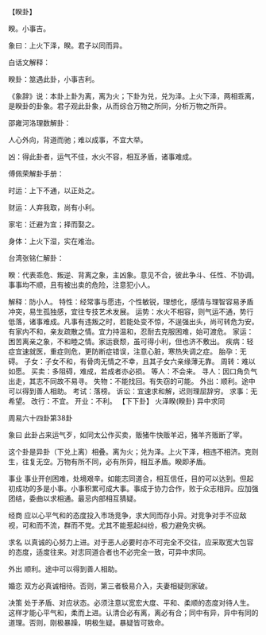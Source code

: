 【睽卦】

睽。小事吉。

象曰：上火下泽，睽。君子以同而异。

白话文解释：

睽卦：筮遇此卦，小事吉利。

《象辞》说：本卦上卦为离，离为火；下卦为兑，兑为泽。上火下泽，两相乖离，是睽卦的卦象。君子观此卦象，从而综合万物之所同，分析万物之所异。

邵雍河洛理数解卦：

人心外向，背道而驰；难以成事，不宜大举。

凶：得此卦者，运气不佳，水火不容，相互矛盾，诸事难成。

傅佩荣解卦手册：

时运：上下不通，以正处之。

财运：人弃我取，尚有小利。

家宅：迁避为宜；择而娶之。

身体：上火下湿，实在难治。

台湾张铭仁解卦：

睽：代表乖危、叛逆、背离之象，主凶象。意见不合，彼此争斗、任性、不协调。事事均不顺，且有被出卖的危险，注意犯小人。

解释：防小人。
特性：经常事与愿违，个性敏锐，理想化，感情与理智容易矛盾冲突，易生孤独感，宜往专技艺术发展。
运势：水火不相容，则气运不通，势行低落，诸事难成。凡事有违叛之时，若能处变不惊，不逞强出头，尚可转危为安。有家内不和，亲友疏散之情。宜力持温和，忍耐去克服困难，始可渡危。
家运：困苦离亲之象，不和睦之情。家运衰颓，虽可得小利，但也济不敷出。
疾病：轻症宜速就医，重症则危，更防断症错误，注意心脏，寒热失调之症。
胎孕：无碍。
子女：子女不和，有骨肉无情之不幸，且其子女六亲缘薄无靠。
周转：难以如愿。
买卖：多阻碍，难成，若成者亦必损。
等人：不会来。
寻人：因口角负气出走，其志不同故不易寻。
失物：不能找回。有失窃的可能。
外出：顺利。途中可以得到善人相助。
考试：落榜。
诉讼：宜速求和解，迟则理屈辞穷。
求事：无希望。
改行：不宜。
开业：不利。
【下下卦】 火泽睽(睽卦) 异中求同

周易六十四卦第38卦

象曰 此卦占来运气歹，如同太公作买卖，贩猪牛快贩羊迟，猪羊齐贩断了宰。

这个卦是异卦（下兑上离）相叠。离为火；兑为泽。上火下泽，相违不相济。克则生，往复无空。万物有所不同，必有所异，相互矛盾。睽即矛盾。

事业 事业开创困难，处境艰辛。如能志同道合，相互信任，目的可以达到。但起初成功的多是小事。小事积累可成大事。事成于协力合作，败于众志相异。应加强团结，委曲以求相通。最忌内部相互猜疑。

经商 应以心平气和的态度投入市场竞争，求大同而存小异。对竞争对手不应敌视，可和而不流，群而不党。尤其不能惹起纠纷，极力避免灾祸。

求名 以真诚的心努力上进。对于恶人必要时亦不可完全不交往，应采取宽大包容的态度，适度往来。对志同道合者也不必完全一致，可异中求同。

外出 顺利。途中可以得到善人相助。

婚恋 双方必真诚相待。否则，第三者极易介入，夫妻相疑则家破。

决策 处于矛盾、对应状态。必须注意以宽宏大度、平和、柔顺的态度对待人生。这样才能心平气和，柔而上进。认清合必有离，离必有合；同中有异，异中有同的道理。否则，刚极暴躁，明极生疑。暴疑皆可致命。
